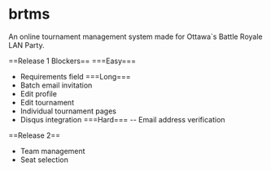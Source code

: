 brtms
=====

An online tournament management system made for Ottawa`s Battle Royale LAN Party.

==Release 1 Blockers==
===Easy===
- Requirements field
===Long===
- Batch email invitation
- Edit profile
- Edit tournament
- Individual tournament pages
- Disqus integration
===Hard===
-- Email address verification

==Release 2==
- Team management
- Seat selection

